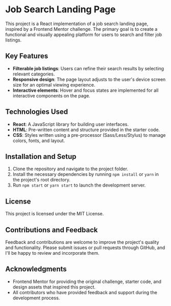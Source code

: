 # Job Search Landing Page

This project is a React implementation of a job search landing page, inspired by a Frontend Mentor challenge. The primary goal is to create a functional and visually appealing platform for users to search and filter job listings.

## Key Features

- **Filterable job listings**: Users can refine their search results by selecting relevant categories.
- **Responsive design**: The page layout adjusts to the user's device screen size for an optimal viewing experience.
- **Interactive elements**: Hover and focus states are implemented for all interactive components on the page.

## Technologies Used

- **React**: A JavaScript library for building user interfaces.
- **HTML**: Pre-written content and structure provided in the starter code.
- **CSS**: Styles written using a pre-processor (Sass/Less/Stylus) to manage colors, fonts, and layout.

## Installation and Setup

1. Clone the repository and navigate to the project folder.
2. Install the necessary dependencies by running `npm install` or `yarn` in the project's root directory.
3. Run `npm start` or `yarn start` to launch the development server.

## License

This project is licensed under the MIT License.

## Contributions and Feedback

Feedback and contributions are welcome to improve the project's quality and functionality. Please submit issues or pull requests through GitHub, and I'll be happy to review and incorporate them.

## Acknowledgments

- Frontend Mentor for providing the original challenge, starter code, and design assets that inspired this project.
- All contributors who have provided feedback and support during the development process.
